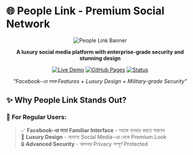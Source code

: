 # 🌐 People Link - Premium Social Network

<div align="center">

![People Link Banner](https://via.placeholder.com/1200x400/1c1e21/ffffff?text=People+Link+-+Premium+Social+Network)

**A luxury social media platform with enterprise-grade security and stunning design**

[![Live Demo](https://img.shields.io/badge/🚀_Live_Demo-Visit_Site-1877f2?style=for-the-badge)](https://your-username.github.io/peoplelink-social/)
[![GitHub Pages](https://img.shields.io/badge/🌐_Hosted_on-GitHub_Pages-000?style=for-the-badge)](https://pages.github.com/)
[![Status](https://img.shields.io/badge/✅_Status-Fully_Working-success?style=for-the-badge)](https://your-username.github.io/peoplelink-social/)

*"Facebook-এর সমস্ত Features + Luxury Design + Military-grade Security"*

</div>

## ✨ Why People Link Stands Out?

### 🎯 **For Regular Users:**
> ✅ **Facebook-এর মতো Familiar Interface** - সহজে ব্যবহার করতে পারবেন  
> 💎 **Luxury Design** - অন্যান্য Social Media-এর থেকে Premium Look  
> 🔒 **Advanced Security** - আপনার Privacy সম্পূর্ণ Protected 
